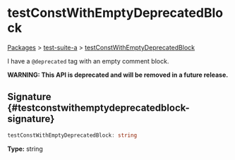# testConstWithEmptyDeprecatedBlock

[Packages](./) &gt; [test-suite-a](./test-suite-a/) &gt; [testConstWithEmptyDeprecatedBlock](./test-suite-a/testconstwithemptydeprecatedblock-variable)

I have a `@deprecated` tag with an empty comment block.

**WARNING: This API is deprecated and will be removed in a future release.**

## Signature {#testconstwithemptydeprecatedblock-signature}

```typescript
testConstWithEmptyDeprecatedBlock: string
```

**Type:** string
